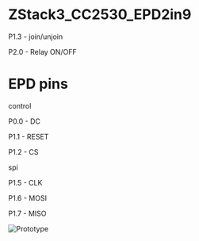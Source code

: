 # ZStack3_CC2530_EPD2in9
  P1.3 - join/unjoin
  
  P2.0 - Relay ON/OFF  
  
#  EPD pins
  control
  
  P0.0 - DC
  
  P1.1 - RESET
  
  P1.2 - CS

  spi
  
  P1.5 - CLK
  
  P1.6 - MOSI
  
  P1.7 - MISO
  
![Prototype](https://github.com/koptserg/ZStack3_CC2530_EPD2in9/image/epd2in9.jpg)
